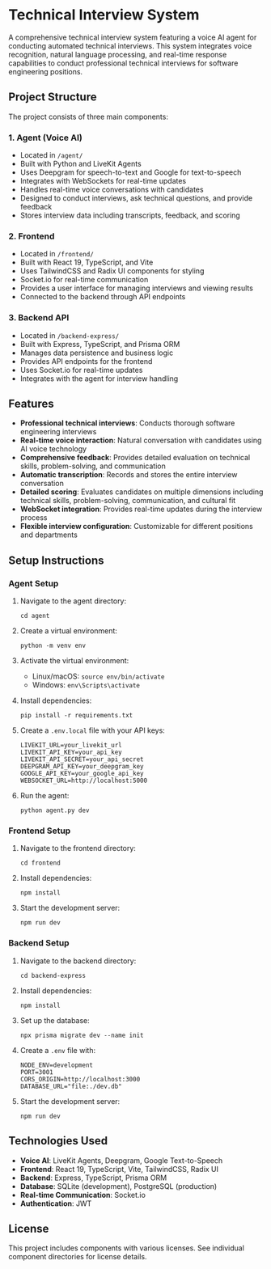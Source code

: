 # Technical Interview System

A comprehensive technical interview system featuring a voice AI agent for conducting automated technical interviews. This system integrates voice recognition, natural language processing, and real-time response capabilities to conduct professional technical interviews for software engineering positions.

## Project Structure

The project consists of three main components:

### 1. Agent (Voice AI)
- Located in `/agent/`
- Built with Python and LiveKit Agents
- Uses Deepgram for speech-to-text and Google for text-to-speech
- Integrates with WebSockets for real-time updates
- Handles real-time voice conversations with candidates
- Designed to conduct interviews, ask technical questions, and provide feedback
- Stores interview data including transcripts, feedback, and scoring

### 2. Frontend
- Located in `/frontend/`
- Built with React 19, TypeScript, and Vite
- Uses TailwindCSS and Radix UI components for styling
- Socket.io for real-time communication
- Provides a user interface for managing interviews and viewing results
- Connected to the backend through API endpoints

### 3. Backend API
- Located in `/backend-express/`
- Built with Express, TypeScript, and Prisma ORM
- Manages data persistence and business logic
- Provides API endpoints for the frontend
- Uses Socket.io for real-time updates
- Integrates with the agent for interview handling

## Features

- **Professional technical interviews**: Conducts thorough software engineering interviews
- **Real-time voice interaction**: Natural conversation with candidates using AI voice technology
- **Comprehensive feedback**: Provides detailed evaluation on technical skills, problem-solving, and communication
- **Automatic transcription**: Records and stores the entire interview conversation
- **Detailed scoring**: Evaluates candidates on multiple dimensions including technical skills, problem-solving, communication, and cultural fit
- **WebSocket integration**: Provides real-time updates during the interview process
- **Flexible interview configuration**: Customizable for different positions and departments

## Setup Instructions

### Agent Setup

1. Navigate to the agent directory:
   ```
   cd agent
   ```

2. Create a virtual environment:
   ```
   python -m venv env
   ```

3. Activate the virtual environment:
   - Linux/macOS: `source env/bin/activate`
   - Windows: `env\Scripts\activate`

4. Install dependencies:
   ```
   pip install -r requirements.txt
   ```

5. Create a `.env.local` file with your API keys:
   ```
   LIVEKIT_URL=your_livekit_url
   LIVEKIT_API_KEY=your_api_key
   LIVEKIT_API_SECRET=your_api_secret
   DEEPGRAM_API_KEY=your_deepgram_key
   GOOGLE_API_KEY=your_google_api_key
   WEBSOCKET_URL=http://localhost:5000
   ```

6. Run the agent:
   ```
   python agent.py dev
   ```

### Frontend Setup

1. Navigate to the frontend directory:
   ```
   cd frontend
   ```

2. Install dependencies:
   ```
   npm install
   ```

3. Start the development server:
   ```
   npm run dev
   ```

### Backend Setup

1. Navigate to the backend directory:
   ```
   cd backend-express
   ```

2. Install dependencies:
   ```
   npm install
   ```

3. Set up the database:
   ```
   npx prisma migrate dev --name init
   ```

4. Create a `.env` file with:
   ```
   NODE_ENV=development
   PORT=3001
   CORS_ORIGIN=http://localhost:3000
   DATABASE_URL="file:./dev.db"
   ```

5. Start the development server:
   ```
   npm run dev
   ```

## Technologies Used

- **Voice AI**: LiveKit Agents, Deepgram, Google Text-to-Speech
- **Frontend**: React 19, TypeScript, Vite, TailwindCSS, Radix UI
- **Backend**: Express, TypeScript, Prisma ORM
- **Database**: SQLite (development), PostgreSQL (production)
- **Real-time Communication**: Socket.io
- **Authentication**: JWT

## License

This project includes components with various licenses. See individual component directories for license details. 